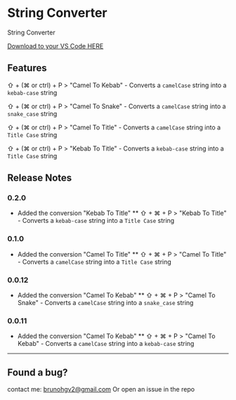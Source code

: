 # String Converter

String Converter

[Download to your VS Code HERE](https://marketplace.visualstudio.com/items?itemName=brunohgv.vscode-string-converter)

## Features

⇧ + (⌘ or ctrl) + P > "Camel To Kebab" - Converts a `camelCase` string into a `kebab-case` string

⇧ + (⌘ or ctrl) + P > "Camel To Snake" - Converts a `camelCase` string into a `snake_case` string

⇧ + (⌘ or ctrl) + P > "Camel To Title" - Converts a `camelCase` string into a `Title Case` string

⇧ + (⌘ or ctrl) + P > "Kebab To Title" - Converts a `kebab-case` string into a `Title Case` string

## Release Notes

### 0.2.0

* Added the conversion "Kebab To Title"
** ⇧ + ⌘ + P > "Kebab To Title" - Converts a `kebab-case` string into a `Title Case` string

### 0.1.0

* Added the conversion "Camel To Title"
** ⇧ + ⌘ + P > "Camel To Title" - Converts a `camelCase` string into a `Title Case` string

### 0.0.12

* Added the conversion "Camel To Kebab"
** ⇧ + ⌘ + P > "Camel To Snake" - Converts a `camelCase` string into a `snake_case` string

### 0.0.11

* Added the conversion "Camel To Kebab"
** ⇧ + ⌘ + P > "Camel To Kebab" - Converts a `camelCase` string into a `kebab-case` string

-----------------------------------------------------------------------------------------------------------
## Found a bug?

contact me: brunohgv2@gmail.com
Or open an issue in the repo
